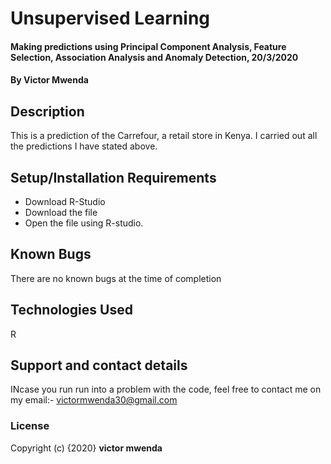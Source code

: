 # Unsupervised Learning
#### Making predictions using Principal Component Analysis, Feature Selection, Association Analysis and Anomaly Detection, 20/3/2020
#### By **Victor Mwenda**
## Description
This is a prediction of the Carrefour, a retail store in Kenya. I carried out all the predictions I have stated above.
## Setup/Installation Requirements
* Download R-Studio
* Download the file
* Open the file using R-studio.


## Known Bugs
There are no known bugs at the time of completion

## Technologies Used
R

## Support and contact details
INcase you run run into a problem  with the code, feel free to contact me on my email:- victormwenda30@gmail.com

### License
Copyright (c) {2020} **victor mwenda**
